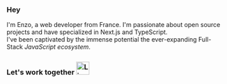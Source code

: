 ### Hey

I'm Enzo, a web developer from France. I'm passionate about open source projects and have specialized in Next.js and TypeScript. 
<br />
I've been captivated by the immense potential the ever-expanding Full-Stack *JavaScript ecosystem*.

### Let's work together <a href="mailto:enzo.bacqueyrisses@gmail.com"><img src="https://em-content.zobj.net/source/apple/354/love-letter_1f48c.png" style="margin-top: 3px;" width="30" height="30" alt="Lien vers email"></a>
